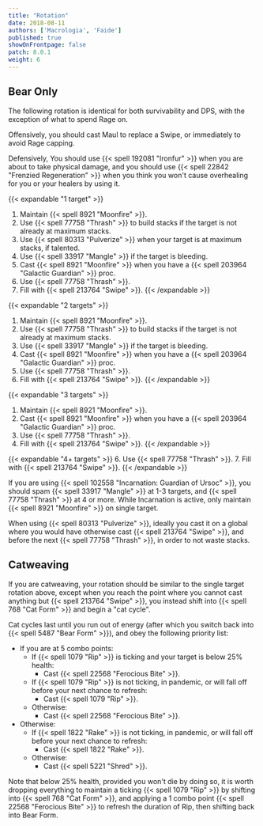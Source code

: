 ```yaml
---
title: "Rotation"
date: 2018-08-11
authors: ['Macrologia', 'Faide']
published: true
showOnFrontpage: false
patch: 8.0.1
weight: 6
---
```


## Bear Only

The following rotation is identical for both survivability and DPS, with the exception of what to spend Rage on. 

Offensively, you should cast Maul to replace a Swipe, or immediately to avoid Rage capping.

Defensively, You should use {{< spell 192081 "Ironfur" >}} when you are about to take physical damage, and you should use {{< spell 22842 "Frenzied Regeneration" >}} when you think you won't cause overhealing for you or your healers by using it.

{{< expandable "1 target" >}}
  1. Maintain {{< spell 8921 "Moonfire" >}}.
  2. Use {{< spell 77758 "Thrash" >}} to build stacks if the target is not already at maximum stacks.
  3. Use {{< spell 80313 "Pulverize" >}} when your target is at maximum stacks, if talented.
  4. Use {{< spell 33917 "Mangle" >}} if the target is bleeding.
  5. Cast {{< spell 8921 "Moonfire" >}} when you have a {{< spell 203964 "Galactic Guardian" >}} proc.
  6. Use {{< spell 77758 "Thrash" >}}.
  7. Fill with {{< spell 213764 "Swipe" >}}.
{{< /expandable >}}

{{< expandable "2 targets" >}}
  1. Maintain {{< spell 8921 "Moonfire" >}}.
  2. Use {{< spell 77758 "Thrash" >}} to build stacks if the target is not already at maximum stacks.
  4. Use {{< spell 33917 "Mangle" >}} if the target is bleeding.
  5. Cast {{< spell 8921 "Moonfire" >}} when you have a {{< spell 203964 "Galactic Guardian" >}} proc.
  6. Use {{< spell 77758 "Thrash" >}}.
  7. Fill with {{< spell 213764 "Swipe" >}}.
{{< /expandable >}}

{{< expandable "3 targets" >}}
  1. Maintain {{< spell 8921 "Moonfire" >}}.
  5. Cast {{< spell 8921 "Moonfire" >}} when you have a {{< spell 203964 "Galactic Guardian" >}} proc.
  6. Use {{< spell 77758 "Thrash" >}}.
  7. Fill with {{< spell 213764 "Swipe" >}}.
{{< /expandable >}}

{{< expandable "4+ targets" >}}
  6. Use {{< spell 77758 "Thrash" >}}.
  7. Fill with {{< spell 213764 "Swipe" >}}.
{{< /expandable >}}

If you are using {{< spell 102558 "Incarnation: Guardian of Ursoc" >}}, you should spam {{< spell 33917 "Mangle" >}} at 1-3 targets, and {{< spell 77758 "Thrash" >}} at 4 or more. While Incarnation is active, only maintain {{< spell 8921 "Moonfire" >}} on single target.

When using {{< spell 80313 "Pulverize" >}}, ideally you cast it on a global where you would have otherwise cast {{< spell 213764 "Swipe" >}}, and before the next {{< spell 77758 "Thrash" >}}, in order to not waste stacks.

## Catweaving

If you are catweaving, your rotation should be similar to the single target rotation above, except when you reach the point where you cannot cast anything but {{< spell 213764 "Swipe" >}}, you instead shift into {{< spell 768 "Cat Form" >}} and begin a "cat cycle".

Cat cycles last until you run out of energy (after which you switch back into {{< spell 5487 "Bear Form" >}}), and obey the following priority list:

- If you are at 5 combo points:
  - If {{< spell 1079 "Rip" >}} is ticking and your target is below 25% health:
    - Cast {{< spell 22568 "Ferocious Bite" >}}.
  - If {{< spell 1079 "Rip" >}} is not ticking, in pandemic, or will fall off before your next chance to refresh:
    - Cast {{< spell 1079 "Rip" >}}.
  - Otherwise:
    - Cast {{< spell 22568 "Ferocious Bite" >}}.
- Otherwise:
  - If {{< spell 1822 "Rake" >}} is not ticking, in pandemic, or will fall off before your next chance to refresh:
    - Cast {{< spell 1822 "Rake" >}}.
  - Otherwise:
    - Cast {{< spell 5221 "Shred" >}}.

Note that below 25% health, provided you won't die by doing so, it is worth dropping everything to maintain a ticking {{< spell 1079 "Rip" >}} by shifting into {{< spell 768 "Cat Form" >}}, and applying a 1 combo point {{< spell 22568 "Ferocious Bite" >}} to refresh the duration of Rip, then shifting back into Bear Form.

